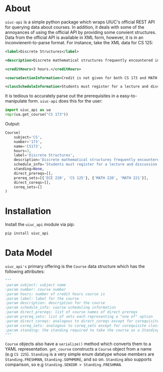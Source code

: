 About
=====
`uiuc-api` is a simple python package which wraps UIUC's official REST API for querying data about courses. In addition, it deals with some of the annoyances of using the official API by providing some convient structures. Data from the official API is available in XML form, however, it is in an inconvienent-to-parse format. For instance, take the XML data for CS 125:
```xml
<label>Discrete Structures</label>

<description>Discrete mathematical structures frequently encountered in the study of Computer Science. Sets, propositions, Boolean algebra, induction, recursion, relations, functions, and graphs. Credit is not given for both CS 173 and MATH 213. Prerequisite: One of CS 125, ECE 220; one of MATH 220, MATH 221.</description>

<creditHours>3 hours.</creditHours>

<courseSectionInformation>Credit is not given for both CS 173 and MATH 213. Prerequisite: One of CS 125, ECE 220; one of MATH 220, MATH 221.</courseSectionInformation>

<classScheduleInformation>Students must register for a lecture and discussion section.</classScheduleInformation>
```
It is tedious to accurately parse out the prerequisites in a easy-to-manipulate form. `uiuc-api` does this for the user:
```py
import uiuc_api as ua
repr(ua.get_course("CS 173"))
```
Output:
```py
Course(
    subject='CS',
    number='173',
    name='CS173',
    hours=3,
    label='Discrete Structures',
    description='Discrete mathematical structures frequently encountered in the study of Computer Science. Sets, propositions, Boolean algebra, induction, recursion, relations, functions, and graphs. Credit is not given for both CS 173 and MATH 213. Prerequisite: One of CS 125, ECE 220; one of MATH 220, MATH 221.',
    schedule_info='Students must register for a lecture and discussion section.',
    standing=None,
    direct_prereqs=[],
    prereq_sets=[{'ECE 220', 'CS 125'}, {'MATH 220', 'MATH 221'}],
    direct_coreqs=[],
    coreq_sets=[]
)

```
Installation
=========
Install the `uiuc_api`  module via pip:
```bash
pip install uiuc_api
```
Data Model
=========
`uiuc_api's` primary offering is the `Course` data structure which has the following attributes:
```py
"""  
:param subject: subject name  
:param number: course number
:param hours: number of credit hours course is
:param label: label for the course
:param description: description for the course  
:param schedule_info: course scheduling information
:param direct_prereqs: list of course names of direct prereqs
:param prereq_sets: list of sets each representing a "one of" option
:param direct_coreqs: analogous to direct_coreqs except for corequisite classes
:param coreq_sets: analogous to coreq_sets except for corequisite classes
:param standing: the standing required to take the course as a Standing enum (freshman, sophomore, junior senior)  
"""
```
`Course` objects also have a `serialize()` method which converts them to a YAML representation. `get_course` constructs a `Course` object from a name (e.g `CS 225`). `Standing` is a very simple enum datatype whose members are `Standing.FRESHMAN`, `Standing.SOPHMORE`, and so on. `Standing` also supports comparison, so e.g `Standing.SENIOR > Standing.FRESHMAN`.
